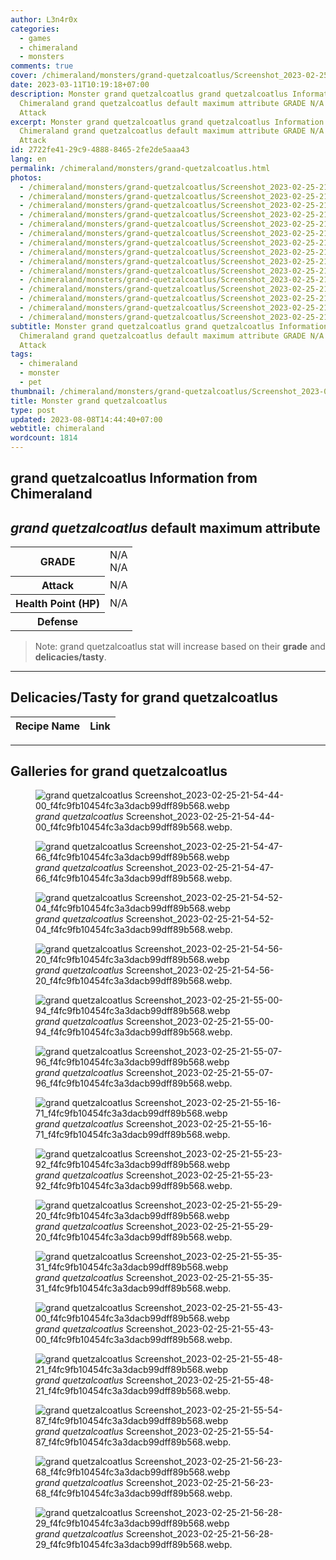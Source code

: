 ```yaml
---
author: L3n4r0x
categories:
  - games
  - chimeraland
  - monsters
comments: true
cover: /chimeraland/monsters/grand-quetzalcoatlus/Screenshot_2023-02-25-21-54-44-00_f4fc9fb10454fc3a3dacb99dff89b568.webp
date: 2023-03-11T10:19:18+07:00
description: Monster grand quetzalcoatlus grand quetzalcoatlus Information from
  Chimeraland grand quetzalcoatlus default maximum attribute GRADE N/A N/A
  Attack
excerpt: Monster grand quetzalcoatlus grand quetzalcoatlus Information from
  Chimeraland grand quetzalcoatlus default maximum attribute GRADE N/A N/A
  Attack
id: 2722fe41-29c9-4888-8465-2fe2de5aaa43
lang: en
permalink: /chimeraland/monsters/grand-quetzalcoatlus.html
photos:
  - /chimeraland/monsters/grand-quetzalcoatlus/Screenshot_2023-02-25-21-54-44-00_f4fc9fb10454fc3a3dacb99dff89b568.webp
  - /chimeraland/monsters/grand-quetzalcoatlus/Screenshot_2023-02-25-21-54-47-66_f4fc9fb10454fc3a3dacb99dff89b568.webp
  - /chimeraland/monsters/grand-quetzalcoatlus/Screenshot_2023-02-25-21-54-52-04_f4fc9fb10454fc3a3dacb99dff89b568.webp
  - /chimeraland/monsters/grand-quetzalcoatlus/Screenshot_2023-02-25-21-54-56-20_f4fc9fb10454fc3a3dacb99dff89b568.webp
  - /chimeraland/monsters/grand-quetzalcoatlus/Screenshot_2023-02-25-21-55-00-94_f4fc9fb10454fc3a3dacb99dff89b568.webp
  - /chimeraland/monsters/grand-quetzalcoatlus/Screenshot_2023-02-25-21-55-07-96_f4fc9fb10454fc3a3dacb99dff89b568.webp
  - /chimeraland/monsters/grand-quetzalcoatlus/Screenshot_2023-02-25-21-55-16-71_f4fc9fb10454fc3a3dacb99dff89b568.webp
  - /chimeraland/monsters/grand-quetzalcoatlus/Screenshot_2023-02-25-21-55-23-92_f4fc9fb10454fc3a3dacb99dff89b568.webp
  - /chimeraland/monsters/grand-quetzalcoatlus/Screenshot_2023-02-25-21-55-29-20_f4fc9fb10454fc3a3dacb99dff89b568.webp
  - /chimeraland/monsters/grand-quetzalcoatlus/Screenshot_2023-02-25-21-55-35-31_f4fc9fb10454fc3a3dacb99dff89b568.webp
  - /chimeraland/monsters/grand-quetzalcoatlus/Screenshot_2023-02-25-21-55-43-00_f4fc9fb10454fc3a3dacb99dff89b568.webp
  - /chimeraland/monsters/grand-quetzalcoatlus/Screenshot_2023-02-25-21-55-48-21_f4fc9fb10454fc3a3dacb99dff89b568.webp
  - /chimeraland/monsters/grand-quetzalcoatlus/Screenshot_2023-02-25-21-55-54-87_f4fc9fb10454fc3a3dacb99dff89b568.webp
  - /chimeraland/monsters/grand-quetzalcoatlus/Screenshot_2023-02-25-21-56-23-68_f4fc9fb10454fc3a3dacb99dff89b568.webp
  - /chimeraland/monsters/grand-quetzalcoatlus/Screenshot_2023-02-25-21-56-28-29_f4fc9fb10454fc3a3dacb99dff89b568.webp
subtitle: Monster grand quetzalcoatlus grand quetzalcoatlus Information from
  Chimeraland grand quetzalcoatlus default maximum attribute GRADE N/A N/A
  Attack
tags:
  - chimeraland
  - monster
  - pet
thumbnail: /chimeraland/monsters/grand-quetzalcoatlus/Screenshot_2023-02-25-21-54-44-00_f4fc9fb10454fc3a3dacb99dff89b568.webp
title: Monster grand quetzalcoatlus
type: post
updated: 2023-08-08T14:44:40+07:00
webtitle: chimeraland
wordcount: 1814
---
```


<link
  rel="stylesheet"
  href="https://rawcdn.githack.com/dimaslanjaka/Web-Manajemen/870a349/css/bootstrap-5-3-0-alpha3-wrapper.css"
/>
<section id="bootstrap-wrapper">
  <div data-bs-theme="dark">
    <h2>grand quetzalcoatlus Information from Chimeraland</h2>
    <h2 id="attribute">
      <i>grand quetzalcoatlus</i> default maximum attribute
    </h2>
    <div class="row">
      <div class="col mb-2">
        <div class="card">
          <div class="card-body">
            <table>
              <tr>
                <th>GRADE</th>
                <td>N/A <br />N/A</td>
              </tr>
              <tr>
                <th>Attack</th>
                <td>N/A</td>
              </tr>
              <tr>
                <th>Health Point (HP)</th>
                <td>N/A</td>
              </tr>
              <tr>
                <th>Defense</th>
                <td></td>
              </tr>
            </table>
          </div>
        </div>
      </div>
    </div>
    <blockquote class="bd-callout bd-callout-warning">
      Note: grand quetzalcoatlus stat will increase based on their
      <b>grade</b> and <b>delicacies/tasty</b>.
    </blockquote>
    <hr />
    <h2 id="delicacies">Delicacies/Tasty for grand quetzalcoatlus</h2>
    <div class="card">
      <div class="card-body">
        <div class="table-responsive">
          <table class="table table-striped">
            <thead>
              <tr>
                <th>Recipe Name</th>
                <th>Link</th>
              </tr>
            </thead>
            <tbody></tbody>
          </table>
        </div>
      </div>
    </div>
    <hr />
    <div id="gallery">
      <h2>Galleries for grand quetzalcoatlus</h2>
      <div class="row">
        <div class="col-lg-6 col-12">
          <figure>
            <img
              src="https://www.webmanajemen.com/chimeraland/monsters/grand-quetzalcoatlus/Screenshot_2023-02-25-21-54-44-00_f4fc9fb10454fc3a3dacb99dff89b568.webp"
              alt="grand quetzalcoatlus Screenshot_2023-02-25-21-54-44-00_f4fc9fb10454fc3a3dacb99dff89b568.webp"
            />
            <figcaption style="word-wrap: break-word">
              <i>grand quetzalcoatlus</i>
              Screenshot_2023-02-25-21-54-44-00_f4fc9fb10454fc3a3dacb99dff89b568.webp.
            </figcaption>
          </figure>
        </div>
        <div class="col-lg-6 col-12">
          <figure>
            <img
              src="https://www.webmanajemen.com/chimeraland/monsters/grand-quetzalcoatlus/Screenshot_2023-02-25-21-54-47-66_f4fc9fb10454fc3a3dacb99dff89b568.webp"
              alt="grand quetzalcoatlus Screenshot_2023-02-25-21-54-47-66_f4fc9fb10454fc3a3dacb99dff89b568.webp"
            />
            <figcaption style="word-wrap: break-word">
              <i>grand quetzalcoatlus</i>
              Screenshot_2023-02-25-21-54-47-66_f4fc9fb10454fc3a3dacb99dff89b568.webp.
            </figcaption>
          </figure>
        </div>
        <div class="col-lg-6 col-12">
          <figure>
            <img
              src="https://www.webmanajemen.com/chimeraland/monsters/grand-quetzalcoatlus/Screenshot_2023-02-25-21-54-52-04_f4fc9fb10454fc3a3dacb99dff89b568.webp"
              alt="grand quetzalcoatlus Screenshot_2023-02-25-21-54-52-04_f4fc9fb10454fc3a3dacb99dff89b568.webp"
            />
            <figcaption style="word-wrap: break-word">
              <i>grand quetzalcoatlus</i>
              Screenshot_2023-02-25-21-54-52-04_f4fc9fb10454fc3a3dacb99dff89b568.webp.
            </figcaption>
          </figure>
        </div>
        <div class="col-lg-6 col-12">
          <figure>
            <img
              src="https://www.webmanajemen.com/chimeraland/monsters/grand-quetzalcoatlus/Screenshot_2023-02-25-21-54-56-20_f4fc9fb10454fc3a3dacb99dff89b568.webp"
              alt="grand quetzalcoatlus Screenshot_2023-02-25-21-54-56-20_f4fc9fb10454fc3a3dacb99dff89b568.webp"
            />
            <figcaption style="word-wrap: break-word">
              <i>grand quetzalcoatlus</i>
              Screenshot_2023-02-25-21-54-56-20_f4fc9fb10454fc3a3dacb99dff89b568.webp.
            </figcaption>
          </figure>
        </div>
        <div class="col-lg-6 col-12">
          <figure>
            <img
              src="https://www.webmanajemen.com/chimeraland/monsters/grand-quetzalcoatlus/Screenshot_2023-02-25-21-55-00-94_f4fc9fb10454fc3a3dacb99dff89b568.webp"
              alt="grand quetzalcoatlus Screenshot_2023-02-25-21-55-00-94_f4fc9fb10454fc3a3dacb99dff89b568.webp"
            />
            <figcaption style="word-wrap: break-word">
              <i>grand quetzalcoatlus</i>
              Screenshot_2023-02-25-21-55-00-94_f4fc9fb10454fc3a3dacb99dff89b568.webp.
            </figcaption>
          </figure>
        </div>
        <div class="col-lg-6 col-12">
          <figure>
            <img
              src="https://www.webmanajemen.com/chimeraland/monsters/grand-quetzalcoatlus/Screenshot_2023-02-25-21-55-07-96_f4fc9fb10454fc3a3dacb99dff89b568.webp"
              alt="grand quetzalcoatlus Screenshot_2023-02-25-21-55-07-96_f4fc9fb10454fc3a3dacb99dff89b568.webp"
            />
            <figcaption style="word-wrap: break-word">
              <i>grand quetzalcoatlus</i>
              Screenshot_2023-02-25-21-55-07-96_f4fc9fb10454fc3a3dacb99dff89b568.webp.
            </figcaption>
          </figure>
        </div>
        <div class="col-lg-6 col-12">
          <figure>
            <img
              src="https://www.webmanajemen.com/chimeraland/monsters/grand-quetzalcoatlus/Screenshot_2023-02-25-21-55-16-71_f4fc9fb10454fc3a3dacb99dff89b568.webp"
              alt="grand quetzalcoatlus Screenshot_2023-02-25-21-55-16-71_f4fc9fb10454fc3a3dacb99dff89b568.webp"
            />
            <figcaption style="word-wrap: break-word">
              <i>grand quetzalcoatlus</i>
              Screenshot_2023-02-25-21-55-16-71_f4fc9fb10454fc3a3dacb99dff89b568.webp.
            </figcaption>
          </figure>
        </div>
        <div class="col-lg-6 col-12">
          <figure>
            <img
              src="https://www.webmanajemen.com/chimeraland/monsters/grand-quetzalcoatlus/Screenshot_2023-02-25-21-55-23-92_f4fc9fb10454fc3a3dacb99dff89b568.webp"
              alt="grand quetzalcoatlus Screenshot_2023-02-25-21-55-23-92_f4fc9fb10454fc3a3dacb99dff89b568.webp"
            />
            <figcaption style="word-wrap: break-word">
              <i>grand quetzalcoatlus</i>
              Screenshot_2023-02-25-21-55-23-92_f4fc9fb10454fc3a3dacb99dff89b568.webp.
            </figcaption>
          </figure>
        </div>
        <div class="col-lg-6 col-12">
          <figure>
            <img
              src="https://www.webmanajemen.com/chimeraland/monsters/grand-quetzalcoatlus/Screenshot_2023-02-25-21-55-29-20_f4fc9fb10454fc3a3dacb99dff89b568.webp"
              alt="grand quetzalcoatlus Screenshot_2023-02-25-21-55-29-20_f4fc9fb10454fc3a3dacb99dff89b568.webp"
            />
            <figcaption style="word-wrap: break-word">
              <i>grand quetzalcoatlus</i>
              Screenshot_2023-02-25-21-55-29-20_f4fc9fb10454fc3a3dacb99dff89b568.webp.
            </figcaption>
          </figure>
        </div>
        <div class="col-lg-6 col-12">
          <figure>
            <img
              src="https://www.webmanajemen.com/chimeraland/monsters/grand-quetzalcoatlus/Screenshot_2023-02-25-21-55-35-31_f4fc9fb10454fc3a3dacb99dff89b568.webp"
              alt="grand quetzalcoatlus Screenshot_2023-02-25-21-55-35-31_f4fc9fb10454fc3a3dacb99dff89b568.webp"
            />
            <figcaption style="word-wrap: break-word">
              <i>grand quetzalcoatlus</i>
              Screenshot_2023-02-25-21-55-35-31_f4fc9fb10454fc3a3dacb99dff89b568.webp.
            </figcaption>
          </figure>
        </div>
        <div class="col-lg-6 col-12">
          <figure>
            <img
              src="https://www.webmanajemen.com/chimeraland/monsters/grand-quetzalcoatlus/Screenshot_2023-02-25-21-55-43-00_f4fc9fb10454fc3a3dacb99dff89b568.webp"
              alt="grand quetzalcoatlus Screenshot_2023-02-25-21-55-43-00_f4fc9fb10454fc3a3dacb99dff89b568.webp"
            />
            <figcaption style="word-wrap: break-word">
              <i>grand quetzalcoatlus</i>
              Screenshot_2023-02-25-21-55-43-00_f4fc9fb10454fc3a3dacb99dff89b568.webp.
            </figcaption>
          </figure>
        </div>
        <div class="col-lg-6 col-12">
          <figure>
            <img
              src="https://www.webmanajemen.com/chimeraland/monsters/grand-quetzalcoatlus/Screenshot_2023-02-25-21-55-48-21_f4fc9fb10454fc3a3dacb99dff89b568.webp"
              alt="grand quetzalcoatlus Screenshot_2023-02-25-21-55-48-21_f4fc9fb10454fc3a3dacb99dff89b568.webp"
            />
            <figcaption style="word-wrap: break-word">
              <i>grand quetzalcoatlus</i>
              Screenshot_2023-02-25-21-55-48-21_f4fc9fb10454fc3a3dacb99dff89b568.webp.
            </figcaption>
          </figure>
        </div>
        <div class="col-lg-6 col-12">
          <figure>
            <img
              src="https://www.webmanajemen.com/chimeraland/monsters/grand-quetzalcoatlus/Screenshot_2023-02-25-21-55-54-87_f4fc9fb10454fc3a3dacb99dff89b568.webp"
              alt="grand quetzalcoatlus Screenshot_2023-02-25-21-55-54-87_f4fc9fb10454fc3a3dacb99dff89b568.webp"
            />
            <figcaption style="word-wrap: break-word">
              <i>grand quetzalcoatlus</i>
              Screenshot_2023-02-25-21-55-54-87_f4fc9fb10454fc3a3dacb99dff89b568.webp.
            </figcaption>
          </figure>
        </div>
        <div class="col-lg-6 col-12">
          <figure>
            <img
              src="https://www.webmanajemen.com/chimeraland/monsters/grand-quetzalcoatlus/Screenshot_2023-02-25-21-56-23-68_f4fc9fb10454fc3a3dacb99dff89b568.webp"
              alt="grand quetzalcoatlus Screenshot_2023-02-25-21-56-23-68_f4fc9fb10454fc3a3dacb99dff89b568.webp"
            />
            <figcaption style="word-wrap: break-word">
              <i>grand quetzalcoatlus</i>
              Screenshot_2023-02-25-21-56-23-68_f4fc9fb10454fc3a3dacb99dff89b568.webp.
            </figcaption>
          </figure>
        </div>
        <div class="col-lg-6 col-12">
          <figure>
            <img
              src="https://www.webmanajemen.com/chimeraland/monsters/grand-quetzalcoatlus/Screenshot_2023-02-25-21-56-28-29_f4fc9fb10454fc3a3dacb99dff89b568.webp"
              alt="grand quetzalcoatlus Screenshot_2023-02-25-21-56-28-29_f4fc9fb10454fc3a3dacb99dff89b568.webp"
            />
            <figcaption style="word-wrap: break-word">
              <i>grand quetzalcoatlus</i>
              Screenshot_2023-02-25-21-56-28-29_f4fc9fb10454fc3a3dacb99dff89b568.webp.
            </figcaption>
          </figure>
        </div>
      </div>
    </div>
  </div>
</section>